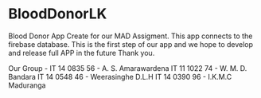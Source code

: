 # BloodDonorLK

Blood Donor App Create for our MAD Assigment. 
This app connects to the firebase database. 
This is the first step of our app and we hope to develop and release full APP in the future
Thank you.


Our Group -
IT 14 0835 56  -  A. S. Amarawardena
IT 11 1022 74  -  W. M. D. Bandara
IT 14 0548 46  -  Weerasinghe D.L.H
IT 14 0390 96  -  I.K.M.C Maduranga
